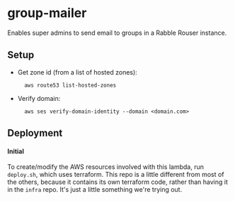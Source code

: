 # group-mailer

Enables super admins to send email to groups in a Rabble Rouser instance.

## Setup

* Get zone id (from a list of hosted zones):

        aws route53 list-hosted-zones

* Verify domain:

        aws ses verify-domain-identity --domain <domain.com>

## Deployment

#### Initial

To create/modify the AWS resources involved with this lambda, run `deploy.sh`, which uses terraform. This repo is a little different from most of the others, because it contains its own terraform code, rather than having it in the `infra` repo. It's just a little something we're trying out.
